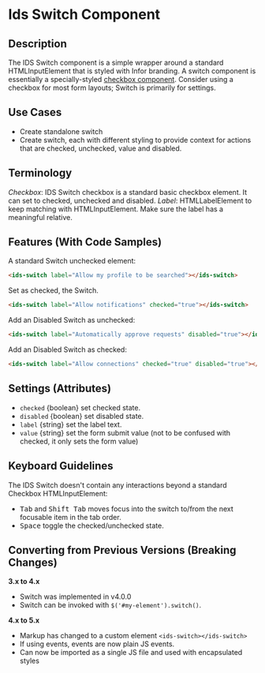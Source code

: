 # Ids Switch Component

## Description

The IDS Switch component is a simple wrapper around a standard HTMLInputElement that is styled with Infor branding. A switch component is essentially a specially-styled [checkbox component](../ids-checkbox/README.md). Consider using a checkbox for most form layouts; Switch is primarily for settings.

## Use Cases

- Create standalone switch
- Create switch, each with different styling to provide context for actions that are checked, unchecked, value and disabled.

## Terminology

*Checkbox*: IDS Switch checkbox is a standard basic checkbox element. It can set to checked, unchecked and disabled.
*Label*: HTMLLabelElement to keep matching with HTMLInputElement. Make sure the label has a meaningful relative.

## Features (With Code Samples)

A standard Switch unchecked element:

```html
<ids-switch label="Allow my profile to be searched"></ids-switch>
```

Set as checked, the Switch.

```html
<ids-switch label="Allow notifications" checked="true"></ids-switch>
```

Add an Disabled Switch as unchecked:

```html
<ids-switch label="Automatically approve requests" disabled="true"></ids-switch>
```

Add an Disabled Switch as checked:

```html
<ids-switch label="Allow connections" checked="true" disabled="true"></ids-switch>
```

## Settings (Attributes)

- `checked` {boolean} set checked state.
- `disabled` {boolean} set disabled state.
- `label` {string} set the label text.
- `value` {string} set the form submit value (not to be confused with checked, it only sets the form value)

## Keyboard Guidelines

The IDS Switch doesn't contain any interactions beyond a standard Checkbox HTMLInputElement:

- <kbd>Tab</kbd> and <kbd>Shift Tab</kbd> moves focus into the switch to/from the next focusable item in the tab order.
- <kbd>Space</kbd> toggle the checked/unchecked state.

## Converting from Previous Versions (Breaking Changes)

**3.x to 4.x**

- Switch was implemented in v4.0.0
- Switch can be invoked with `$('#my-element').switch()`.

**4.x to 5.x**

- Markup has changed to a custom element `<ids-switch></ids-switch>`
- If using events, events are now plain JS events.
- Can now be imported as a single JS file and used with encapsulated styles

